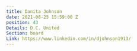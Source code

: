 ```yaml
---
title: Danita Johnson
date: 2021-08-25 15:59:00 Z
position: 43
Details: D.C. United
Section: board
Link: https://www.linkedin.com/in/djohnson1913/
---
```


